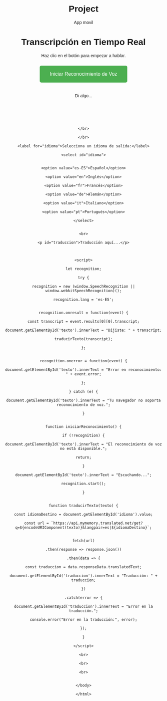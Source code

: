 # Project
App movil
<doctype html>
<html lang="es">
<head>
    <meta charset="UTF-8">
        <meta name="viewport" content="width=device-width, initial-scale=1.0">
            <title>Transcripción en Vivo</title>
                <style>
                        body {
                                    font-family: Arial, sans-serif;
                                                text-align: center;
                                                            padding: 20px;
                                                                    }
                                                                            #texto-transcrito {
                                                                                        font-size: 24px;
                                                                                                    margin-top: 20px;
                                                                                                                color: #333;
                                                                                                                        }
                                                                                                                                button {
                                                                                                                                            background-color: #4CAF50;
                                                                                                                                                        color: white;
                                                                                                                                                                    border: none;
                                                                                                                                                                                padding: 18px 32px;
                                                                                                                                                                                            text-align: center;
                                                                                                                                                                                                        text-decoration: none;
                                                                                                                                                                                                                    display: inline-block;
                                                                                                                                                                                                                                font-size: 16px;
                                                                                                                                                                                                                                            margin: 10px;
                                                                                                                                                                                                                                                        cursor: pointer;
                                                                                                                                                                                                                                                                    border-radius: 5px;
                                                                                                                                                                                                                                                                            }
                                                                                                                                                                                                                                                                                </style>
                                                                                                                                                                                                                                                                                    </head>
                                                                                                                                                                                                                                                                                    <body>
                                                                                                                                                                                                                                                                                    </head>
                                                                                                                                                                                                                                                                                    <body>
                                                                                                                                                                                                                                                                                        <h1>Transcripción en Tiempo Real</h1>
                                                                                                                                                                                                                                                                                            <p>Haz clic en el botón para empezar a hablar.</p>
                                                                                                                                                                                                                                                                                                <button id="iniciar" onclick="iniciarReconocimiento()">Iniciar Reconocimiento de Voz</button>
                                                                                                                                                                                                                                                                                                    <p id="texto-transcrito"></p>
                                                                                                                                                                                                                                                                                                    <p id="texto">Di algo...</p>    
                                                                                                                                                                                                                                                                                                    <br>
                                                                                                                                                                                                                                                                                                    <br>
                                                                                                                                                                                                                                                                                                    <br>



                                                                                                                                                                                                                                                                                                    </br>
                                                                                                                                                                                                                                                                                                    </br>
                                                                                                                                                                                                                                                                                                        <label for="idioma">Selecciona un idioma de salida:</label>
                                                                                                                                                                                                                                                                                                            <select id="idioma">

                                                                                                                                                                                                                                                                                                                 <option value="es-ES">Español</option>
                                                                                                                                                                                                                                                                                                                         <option value="en">Inglés</option>
                                                                                                                                                                                                                                                                                                                                 <option value="fr">Francés</option>
                                                                                                                                                                                                                                                                                                                                         <option value="de">Alemán</option>
                                                                                                                                                                                                                                                                                                                                                 <option value="it">Italiano</option>
                                                                                                                                                                                                                                                                                                                                                         <option value="pt">Portugués</option>
                                                                                                                                                                                                                                                                                                                                                             </select>

                                                                                                                                                                                                                                                                                                                                                                 <br>
                                                                                                                                                                                                                                                                                                                                                                     <p id="traduccion">Traducción aquí...</p>


                                                                                                                                                                                                                                                                                                                                                                         <script>
                                                                                                                                                                                                                                                                                                                                                                                 let recognition;
                                                                                                                                                                                                                                                                                                                                                                                         try {
                                                                                                                                                                                                                                                                                                                                                                                                     recognition = new (window.SpeechRecognition || window.webkitSpeechRecognition)();
                                                                                                                                                                                                                                                                                                                                                                                                                 recognition.lang = 'es-ES';

                                                                                                                                                                                                                                                                                                                                                                                                                             recognition.onresult = function(event) {
                                                                                                                                                                                                                                                                                                                                                                                                                                             const transcript = event.results[0][0].transcript;
                                                                                                                                                                                                                                                                                                                                                                                                                                                             document.getElementById('texto').innerText = "Dijiste: " + transcript;
                                                                                                                                                                                                                                                                                                                                                                                                                                                                             traducirTexto(transcript);
                                                                                                                                                                                                                                                                                                                                                                                                                                                                                         };

                                                                                                                                                                                                                                                                                                                                                                                                                                                                                                     recognition.onerror = function(event) {
                                                                                                                                                                                                                                                                                                                                                                                                                                                                                                                     document.getElementById('texto').innerText = "Error en reconocimiento: " + event.error;
                                                                                                                                                                                                                                                                                                                                                                                                                                                                                                                                 };
                                                                                                                                                                                                                                                                                                                                                                                                                                                                                                                                         } catch (e) {
                                                                                                                                                                                                                                                                                                                                                                                                                                                                                                                                                     document.getElementById('texto').innerText = "Tu navegador no soporta reconocimiento de voz.";
                                                                                                                                                                                                                                                                                                                                                                                                                                                                                                                                                             }

                                                                                                                                                                                                                                                                                                                                                                                                                                                                                                                                                                     function iniciarReconocimiento() {
                                                                                                                                                                                                                                                                                                                                                                                                                                                                                                                                                                                 if (!recognition) {
                                                                                                                                                                                                                                                                                                                                                                                                                                                                                                                                                                                                 document.getElementById('texto').innerText = "El reconocimiento de voz no está disponible.";
                                                                                                                                                                                                                                                                                                                                                                                                                                                                                                                                                                                                                 return;
                                                                                                                                                                                                                                                                                                                                                                                                                                                                                                                                                                                                                             }
                                                                                                                                                                                                                                                                                                                                                                                                                                                                                                                                                                                                                                         document.getElementById('texto').innerText = "Escuchando...";
                                                                                                                                                                                                                                                                                                                                                                                                                                                                                                                                                                                                                                                     recognition.start();
                                                                                                                                                                                                                                                                                                                                                                                                                                                                                                                                                                                                                                                             }

                                                                                                                                                                                                                                                                                                                                                                                                                                                                                                                                                                                                                                                                     function traducirTexto(texto) {
                                                                                                                                                                                                                                                                                                                                                                                                                                                                                                                                                                                                                                                                                 const idiomaDestino = document.getElementById('idioma').value;
                                                                                                                                                                                                                                                                                                                                                                                                                                                                                                                                                                                                                                                                                             const url = `https://api.mymemory.translated.net/get?q=${encodeURIComponent(texto)}&langpair=es|${idiomaDestino}`;

                                                                                                                                                                                                                                                                                                                                                                                                                                                                                                                                                                                                                                                                                                         fetch(url)
                                                                                                                                                                                                                                                                                                                                                                                                                                                                                                                                                                                                                                                                                                                         .then(response => response.json())
                                                                                                                                                                                                                                                                                                                                                                                                                                                                                                                                                                                                                                                                                                                                         .then(data => {
                                                                                                                                                                                                                                                                                                                                                                                                                                                                                                                                                                                                                                                                                                                                                             const traduccion = data.responseData.translatedText;
                                                                                                                                                                                                                                                                                                                                                                                                                                                                                                                                                                                                                                                                                                                                                                                 document.getElementById('traduccion').innerText = "Traducción: " + traduccion;
                                                                                                                                                                                                                                                                                                                                                                                                                                                                                                                                                                                                                                                                                                                                                                                                 })
                                                                                                                                                                                                                                                                                                                                                                                                                                                                                                                                                                                                                                                                                                                                                                                                                 .catch(error => {
                                                                                                                                                                                                                                                                                                                                                                                                                                                                                                                                                                                                                                                                                                                                                                                                                                     document.getElementById('traduccion').innerText = "Error en la traducción.";
                                                                                                                                                                                                                                                                                                                                                                                                                                                                                                                                                                                                                                                                                                                                                                                                                                                         console.error("Error en la traducción:", error);
                                                                                                                                                                                                                                                                                                                                                                                                                                                                                                                                                                                                                                                                                                                                                                                                                                                                         });
                                                                                                                                                                                                                                                                                                                                                                                                                                                                                                                                                                                                                                                                                                                                                                                                                                                                                 }
                                                                                                                                                                                                                                                                                                                                                                                                                                                                                                                                                                                                                                                                                                                                                                                                                                                                                     </script>
                                                                                                                                                                                                                                                                                                                                                                                                                                                                                                                                                                                                                                                                                                                                                                                                                                                                                       <br>
                                                                                                                                                                                                                                                                                                                                                                                                                                                                                                                                                                                                                                                                                                                                                                                                                                                                                         <br>
                                                                                                                                                                                                                                                                                                                                                                                                                                                                                                                                                                                                                                                                                                                                                                                                                                                                                           <br>
                                                                                                                                                                                                                                                                                                                                                                                                                                                                                                                                                                                                                                                                                                                                                                                                                                                                                               
                                                                                                                                                                                                                                                                                                                                                                                                                                                                                                                                                                                                                                                                                                                                                                                                                                                                                               </body>
                                                                                                                                                                                                                                                                                                                                                                                                                                                                                                                                                                                                                                                                                                                                                                                                                                                                                               </html>